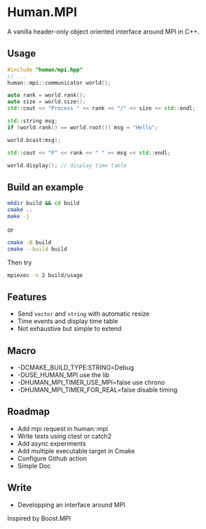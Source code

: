 # Human.MPI 

A vanilla header-only object oriented interface around MPI in C++.

## Usage
```c++
#include "human/mpi.hpp"
// ...
human::mpi::communicator world();

auto rank = world.rank();
auto size = world.size();
std::cout << "Process " << rank << "/" << size << std::endl;

std::string msg;
if (world.rank() == world.root()) msg = "Hello";

world.bcast(msg);

std::cout << "P" << rank << " " << msg << std::endl;

world.display(); // display time table
```

## Build an example
```bash
mkdir build && cd build
cmake ..
make -j
```
or
```bash
cmake -B build
cmake --build build
```
Then try 
```bash
mpiexec -n 2 build/usage
```

## Features
- Send `vector` and `string` with automatic resize
- Time events and display time table
- Not exhaustive but simple to extend

## Macro
- -DCMAKE_BUILD_TYPE:STRING=Debug
- -DUSE_HUMAN_MPI use the lib
- -DHUMAN_MPI_TIMER_USE_MPI=false use chrono
- -DHUMAN_MPI_TIMER_FOR_REAL=false disable timing

## Roadmap
- Add mpi request in human::mpi
- Write tests using ctest or catch2
- Add async experiments
- Add multiple executable target in Cmake
- Configure Github action
- Simple Doc

## Write
- Developping an interface around MPI


Inspired by Boost.MPI
